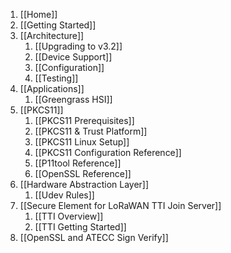 1. [[Home]]
2. [[Getting Started]]
3. [[Architecture]]
   1. [[Upgrading to v3.2]]
   2. [[Device Support]]
   3. [[Configuration]]
   4. [[Testing]]
4. [[Applications]]
   1. [[Greengrass HSI]]
5. [[PKCS11]]
   1. [[PKCS11 Prerequisites]]
   2. [[PKCS11 & Trust Platform]]
   3. [[PKCS11 Linux Setup]]
   4. [[PKCS11 Configuration Reference]]
   5. [[P11tool Reference]]
   6. [[OpenSSL Reference]]
6. [[Hardware Abstraction Layer]]
   1. [[Udev Rules]]
7. [[Secure Element for LoRaWAN TTI Join Server]]
   1. [[TTI Overview]]
   2. [[TTI Getting Started]]
8. [[OpenSSL and ATECC Sign Verify]]
